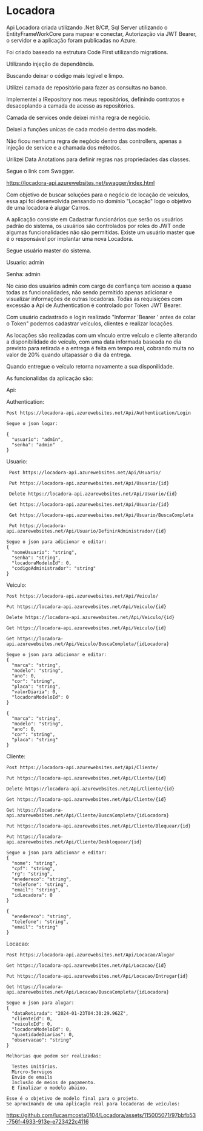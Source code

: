 # Locadora 
Api Locadora criada utilizando .Net 8/C#,  Sql Server utilizando o EntityFrameWorkCore para mapear e conectar, Autorização via JWT Bearer, o servidor e a aplicação foram publicadas no Azure.

Foi criado baseado na estrutura Code First utilizando migrations.

Utilizando injeção de dependência.

Buscando deixar o código mais legível e limpo.

Utilizei camada de repositório para fazer as consultas no banco.

Implementei a IRepository<T> nos meus repositórios, definindo contratos e desacoplando a camada de acesso as repositórios.

Camada de services onde deixei minha regra de negócio.

Deixei a funções unicas de cada modelo dentro das models.

Não ficou nenhuma regra de negócio dentro das controllers, apenas a injeção de service e a chamada dos métodos.

Urilizei Data Anotations para definir regras nas propriedades das classes.

Segue o link com Swagger.

https://locadora-api.azurewebsites.net/swagger/index.html

Com objetivo de buscar soluções para o negócio de locação de veículos, essa api foi desenvolvida pensando no domínio "Locação" logo o objetivo de uma locadora é alugar Carros.

A aplicação consiste em Cadastrar funcionários que serão os usuários padrão do sistema, os usuários são controlados por roles do JWT onde algumas funcionalidades não são permitidas.
Existe um usuário master que é o responsável por implantar uma nova Locadora.

Segue usuário master do sistema.

Usuario: admin 

Senha: admin

No caso dos usuários admin com cargo de confiança tem acesso a quase todas as funcionalidades, não sendo permitido apenas adicionar e visualizar informações de outras locadoras.
Todas as requisições com excessão a Api de Authentication é controlado por Token JWT Bearer.

Com usuário cadastrado e login realizado "Informar 'Bearer ' antes de colar o Token" podemos cadastrar veículos, clientes e realizar locações.

As locações são realizadas com um vínculo entre veículo e cliente alterando a disponibilidade do veículo, com uma data informada baseada no dia previsto para retirada e a entrega é feita em tempo real, cobrando multa no valor de 20% quando ultapassar o dia da entrega.

Quando entregue o veículo retorna novamente a sua disponilidade.

As funcionalidas da aplicação são:

Api:

  Authentication:
  
    Post https://locadora-api.azurewebsites.net/Api/Authentication/Login
    
    Segue o json logar:
  
    {
      "usuario": "admin",
      "senha": "admin"
    }
    
  Usuario:
  
     Post https://locadora-api.azurewebsites.net/Api/Usuario/
     
     Put https://locadora-api.azurewebsites.net/Api/Usuario/{id}
     
     Delete https://locadora-api.azurewebsites.net/Api/Usuario/{id}
     
     Get https://locadora-api.azurewebsites.net/Api/Usuario/{id}
     
     Get https://locadora-api.azurewebsites.net/Api/Usuario/BuscaCompleta
     
     Put https://locadora-api.azurewebsites.net/Api/Usuario/DefinirAdministrador/{id}
     
    Segue o json para adicionar e editar:
    {
      "nomeUsuario": "string",
      "senha": "string",
      "locadoraModeloId": 0,
      "codigoAdministrador": "string"
    }
    
  Veiculo:
  
    Post https://locadora-api.azurewebsites.net/Api/Veiculo/
    
    Put https://locadora-api.azurewebsites.net/Api/Veiculo/{id}
    
    Delete https://locadora-api.azurewebsites.net/Api/Veiculo/{id}
    
    Get https://locadora-api.azurewebsites.net/Api/Veiculo/{id}
    
    Get https://locadora-api.azurewebsites.net/Api/Veiculo/BuscaCompleta/{idLocadora}
      
    Segue o json para adicionar e editar:
    {
      "marca": "string",
      "modelo": "string",
      "ano": 0,
      "cor": "string",
      "placa": "string",
      "valorDiaria": 0,
      "locadoraModeloId": 0
    }
    
    {
      "marca": "string",
      "modelo": "string",
      "ano": 0,
      "cor": "string",
      "placa": "string"
    }
    
  Cliente:
  
    Post https://locadora-api.azurewebsites.net/Api/Cliente/
    
    Put https://locadora-api.azurewebsites.net/Api/Cliente/{id}
    
    Delete https://locadora-api.azurewebsites.net/Api/Cliente/{id}
    
    Get https://locadora-api.azurewebsites.net/Api/Cliente/{id}
    
    Get https://locadora-api.azurewebsites.net/Api/Cliente/BuscaCompleta/{idLocadora}
  
    Put https://locadora-api.azurewebsites.net/Api/Cliente/Bloquear/{id}
  
    Put https://locadora-api.azurewebsites.net/Api/Cliente/Desbloquear/{id}

    Segue o json para adicionar e editar:
    {
      "nome": "string",
      "cpf": "string",
      "rg": "string",
      "enedereco": "string",
      "telefone": "string",
      "email": "string",
      "idLocadora": 0
    }

    {
      "enedereco": "string",
      "telefone": "string",
      "email": "string"
    }

  Locacao:
  
    Post https://locadora-api.azurewebsites.net/Api/Locacao/Alugar
    
    Get https://locadora-api.azurewebsites.net/Api/Locacao/{id}
    
    Put https://locadora-api.azurewebsites.net/Api/Locacao/Entregar{id}

    Get https://locadora-api.azurewebsites.net/Api/Locacao/BuscaCompleta/{idLocadora}

    Segue o json para alugar:
    {
      "dataRetirada": "2024-01-23T04:30:29.962Z",
      "clienteId": 0,
      "veiculoId": 0,
      "locadoraModeloId": 0,
      "quantidadeDiarias": 0,
      "observacao": "string"
    }

    Melhorias que podem ser realizadas:
    
      Testes Unitários.
      Mircro-Serviços
      Envio de emails
      Inclusão de meios de pagamento.
      E finalizar o modelo abaixo.

    Esse é o objetivo de modelo final para o projeto.
    Se aproxímando de uma aplicação real para locadoras de veículos:

  https://github.com/lucasmcosta0104/Locadora/assets/115005071/97bbfb53-756f-4933-913e-e723422c4116

    

